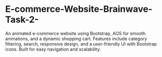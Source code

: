 # E-commerce-Website-Brainwave-Task-2-
An animated e-commerce website using Bootstrap, AOS for smooth animations, and a dynamic shopping cart. Features include category filtering, search, responsive design, and a user-friendly UI with Bootstrap icons. Built for easy navigation and scalability.
